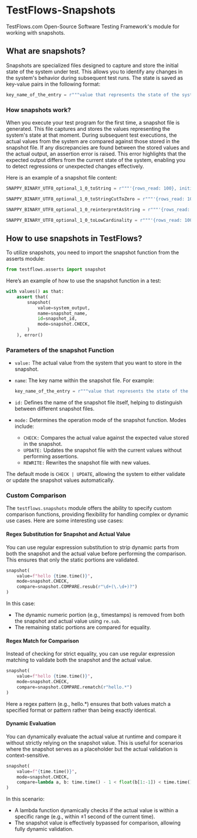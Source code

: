# TestFlows-Snapshots
TestFlows.com Open-Source Software Testing Framework's module for working with snapshots. 

## What are snapshots?

Snapshots are specialized files designed to capture and store the initial state of the system under test. 
This allows you to identify any changes in the system's behavior during subsequent test runs. The state is saved as key-value pairs in the following format:

```python
key_name_of_the_entry = r"""value that represents the state of the system."""
```

### How snapshots work?
When you execute your test program for the first time, a snapshot file is generated. This file captures and stores the values representing the system's state at that moment. During subsequent test executions, the actual values from the system are compared against those stored in the snapshot file.
If any discrepancies are found between the stored values and the actual output, an assertion error is raised. This error highlights that the expected output differs from the current state of the system, enabling you to detect regressions or unexpected changes effectively.

Here is an example of a snapshot file content:

```python
SNAPPY_BINARY_UTF8_optional_1_0_toString = r"""'{rows_read: 100}, initial_rows: 1500, file_structure: utf8\tNullable(String), condition: WHERE utf8 = toString(value)'"""

SNAPPY_BINARY_UTF8_optional_1_0_toStringCutToZero = r"""'{rows_read: 100}, initial_rows: 1500, file_structure: utf8\tNullable(String), condition: WHERE utf8 = toStringCutToZero(value)'"""

SNAPPY_BINARY_UTF8_optional_1_0_reinterpretAsString = r"""'{rows_read: 100}, initial_rows: 1500, file_structure: utf8\tNullable(String), condition: WHERE utf8 = reinterpretAsString(value)'"""

SNAPPY_BINARY_UTF8_optional_1_0_toLowCardinality = r"""'{rows_read: 100}, initial_rows: 1500, file_structure: utf8\tNullable(String), condition: WHERE utf8 = toLowCardinality(value)'"""
```
## How to use snapshots in TestFlows?

To utilize snapshots, you need to import the snapshot function from the asserts module:

```python
from testflows.asserts import snapshot
```

Here’s an example of how to use the snapshot function in a test:

```python
with values() as that:
    assert that(
        snapshot(
            value=system_output,
            name=snapshot_name,
            id=snapshot_id,
            mode=snapshot.CHECK,
        )
    ), error()
```

### Parameters of the snapshot Function
- `value:` The actual value from the system that you want to store in the snapshot.
- `name`: The key name within the snapshot file. For example:

  ```python
  key_name_of_the_entry = r"""value that represents the state of the system."""
  ```

- `id:` Defines the name of the snapshot file itself, helping to distinguish between different snapshot files.
- `mode:` Determines the operation mode of the snapshot function. Modes include:
  - `CHECK:` Compares the actual value against the expected value stored in the snapshot.
  - `UPDATE:` Updates the snapshot file with the current values without performing assertions.
  - `REWRITE:` Rewrites the snapshot file with new values.

The default mode is `CHECK | UPDATE`, allowing the system to either validate or update the snapshot values automatically.

### Custom Comparison

The `testflows.snapshots` module offers the ability to specify custom comparison functions, providing flexibility for handling complex or dynamic use cases. Here are some interesting use cases:

#### Regex Substitution for Snapshot and Actual Value

You can use regular expression substitution to strip dynamic parts from both the snapshot and the actual value before performing the comparison. This ensures that only the static portions are validated.

```python
snapshot(
    value=f"hello {time.time()}",
    mode=snapshot.CHECK,
    compare=snapshot.COMPARE.resub(r"\d+(\.\d+)?")
)
```

In this case:

- The dynamic numeric portion (e.g., timestamps) is removed from both the snapshot and actual value using `re.sub`.
- The remaining static portions are compared for equality.

#### Regex Match for Comparison

Instead of checking for strict equality, you can use regular expression matching to validate both the snapshot and the actual value.

```python
snapshot(
    value=f"hello {time.time()}",
    mode=snapshot.CHECK,
    compare=snapshot.COMPARE.rematch(r"hello.*")
)
```

Here a regex pattern (e.g., hello.*) ensures that both values match a specified format or pattern rather than being exactly identical.


#### Dynamic Evaluation

You can dynamically evaluate the actual value at runtime and compare it without strictly relying on the snapshot value. This is useful for scenarios where the snapshot serves as a placeholder but the actual validation is context-sensitive.

```python
snapshot(
    value=f"{time.time()}",
    mode=snapshot.CHECK,
    compare=lambda a, b: time.time() - 1 < float(b[1:-1]) < time.time() + 1
)
```

In this scenario:

- A lambda function dynamically checks if the actual value is within a specific range (e.g., within ±1 second of the current time).
- The snapshot value is effectively bypassed for comparison, allowing fully dynamic validation.